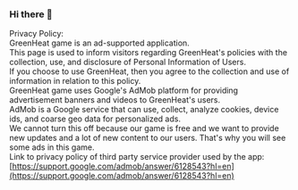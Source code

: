 ### Hi there 👋

Privacy Policy:\
  GreenHeat game is an ad-supported application.\
  This page is used to inform visitors regarding GreenHeat's policies with the collection, use, and disclosure of Personal Information of Users.\
  If you choose to use GreenHeat, then you agree to the collection and use of information in relation to this policy.\
  GreenHeat game uses Google's AdMob platform for providing advertisement banners and videos to GreenHeat's users.\
  AdMob is a Google service that can use, collect, analyze cookies, device ids, and coarse geo data for personalized ads.\
  We cannot turn this off because our game is free and we want to provide new updates and a lot of new content to our users. That's why you will see some ads in this game.\
  Link to privacy policy of third party service provider used by the app:\
  [https://support.google.com/admob/answer/6128543?hl=en](https://support.google.com/admob/answer/6128543?hl=en)
  
